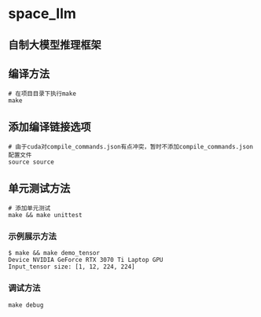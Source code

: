 # space_llm

## 自制大模型推理框架


## 编译方法
```shell
# 在项目目录下执行make
make
```

## 添加编译链接选项
```shell
# 由于cuda对compile_commands.json有点冲突，暂时不添加compile_commands.json配置文件
source source
```

## 单元测试方法
```shell
# 添加单元测试
make && make unittest
```
### 示例展示方法
```shell
$ make && make demo_tensor
Device NVIDIA GeForce RTX 3070 Ti Laptop GPU
Input_tensor size: [1, 12, 224, 224]
```

### 调试方法
```shell
make debug
```


